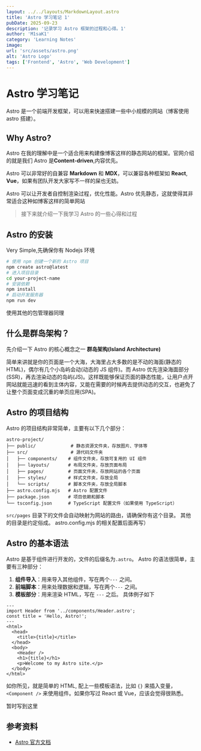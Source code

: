 ```yaml
---
layout: ../../layouts/MarkdownLayout.astro
title: 'Astro 学习笔记 1'
pubDate: 2025-09-23
description: '记录学习 Astro 框架的过程和心得。1'
author: 'M1saK1'
category: 'Learning Notes'
image:
url: 'src/assets/astro.png'
alt: 'Astro Logo'
tags: ['Frontend', 'Astro', 'Web Development']
---
```


# Astro 学习笔记

Astro 是一个前端开发框架，可以用来快速搭建一些中小规模的网站（博客使用 astro 搭建）。

## Why Astro?

Astro 在我的理解中是一个适合用来构建像博客这样的静态网站的框架。官网介绍的就是我们 Astro 是**Content-driven**,内容优先。

Astro 可以非常好的自兼容 **Markdown** 和 **MDX**，可以兼容各种框架如 **React**, **Vue**，如果有团队开发大家写不一样的屎也无妨。

Astro 可以让开发者自控制渲染过程，优化性能。Astro 优先静态，这就使得其非常适合这种如博客这样的简单网站

> 接下来就介绍一下我学习 Astro 的一些心得和过程

## Astro 的安装

Very Simple,先确保你有 Nodejs 环境

```bash
# 使用 npm 创建一个新的 Astro 项目
npm create astro@latest
# 进入项目目录
cd your-project-name
# 安装依赖
npm install
# 启动开发服务器
npm run dev
```

使用其他的包管理器同理

## 什么是群岛架构？

先介绍一下 Astro 的核心概念之一 **群岛架构(Island Architecture)**

简单来讲就是你的页面是一个大海，大海里占大多数的是不动的海面(静态的 HTML)，偶尔有几个小岛屿会动(动态的 JS 组件)。而 Astro 优先渲染海面部分(SSR)，再去渲染动态的岛屿(JS)。这样既能够保证页面的静态性能，让用户点开网站就能迅速的看到主体内容，又能在需要的时候再去提供动态的交互，也避免了让整个页面变成沉重的单页应用(SPA)。

## Astro 的项目结构

Astro 的项目结构非常简单，主要有以下几个部分：

```
astro-project/
├── public/             # 静态资源文件夹，存放图片、字体等
├── src/                # 源代码文件夹
│   ├── components/    # 组件文件夹，存放可复用的 UI 组件
│   ├── layouts/       # 布局文件夹，存放页面布局
│   ├── pages/         # 页面文件夹，存放网站的各个页面
│   ├── styles/        # 样式文件夹，存放全局
│   └── scripts/       # 脚本文件夹，存放全局脚本
├── astro.config.mjs   # Astro 配置文件
├── package.json       # 项目依赖和脚本
└── tsconfig.json      # TypeScript 配置文件（如果使用 TypeScript）
```

`src/pages` 目录下的文件会自动映射为网站的路由，请确保你有这个目录。
其他的目录是约定俗成。
astro.config.mjs 的相关配置后面再写）

## Astro 的基本语法

Astro 是基于组件进行开发的，文件的后缀名为`.astro`。
Astro 的语法很简单，主要有三种部分：

1. **组件导入**：用来导入其他组件，写在两个`---` 之间。
2. **前端脚本**：用来处理数据和逻辑，写在两个`---` 之间。
3. **模板部分**：用来渲染 HTML，写在 `---` 之后。
   具体例子如下

```astro
---
import Header from '../components/Header.astro';
const title = 'Hello, Astro!';
---
<html>
  <head>
    <title>{title}</title>
  </head>
  <body>
    <Header />
    <h1>{title}</h1>
    <p>Welcome to my Astro site.</p>
  </body>
</html>
```

如你所见，就是简单的 HTML, 配上一些模板语法，比如 `{}` 来插入变量，`<Component />` 来使用组件。如果你写过 React 或 Vue，应该会觉得很熟悉。

暂时写到这里

## 参考资料

- [Astro 官方文档](https://docs.astro.build/zh/)
